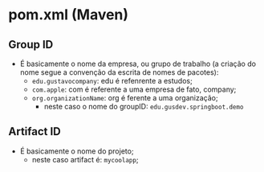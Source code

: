 # pom.xml (Maven)
## Group ID
* É basicamente o nome da empresa, ou grupo de trabalho (a criação do nome segue a convenção da escrita de nomes de pacotes):
    * ```edu.gustavocompany```: edu é refenrente a estudos;
    * ```com.apple```: com é referente a uma empresa de fato, company;
    * ```org.organizationName```: org é ferente a uma organização;
        * neste caso o nome do groupID: ```edu.gusdev.springboot.demo```
## Artifact ID
* É basicamente o nome do projeto;
    * neste caso artifact é: ```mycoolapp```;
